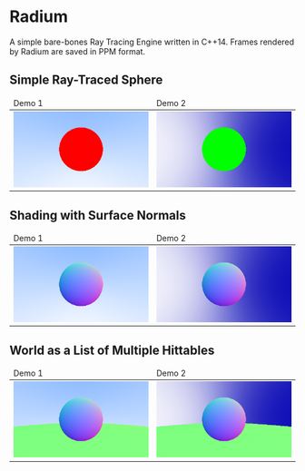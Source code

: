 # Radium

A simple bare-bones Ray Tracing Engine written in C++14. Frames rendered by Radium are saved in PPM format.

## Simple Ray-Traced Sphere

<table>
    <thead>
        <td>
            Demo 1
        </td>
        <td>
            Demo 2
        </td>
    </thead>
    <tbody>
        <td><img src="assets/image_1.png"></td>
        <td><img src="assets/image_2.png"></td>
    </tbody>
</table>

## Shading with Surface Normals

<table>
    <thead>
        <td>
            Demo 1
        </td>
        <td>
            Demo 2
        </td>
    </thead>
    <tbody>
        <td><img src="assets/image_3.png"></td>
        <td><img src="assets/image_4.png"></td>
    </tbody>
</table>

## World as a List of Multiple Hittables

<table>
    <thead>
        <td>
            Demo 1
        </td>
        <td>
            Demo 2
        </td>
    </thead>
    <tbody>
        <td><img src="assets/image_5.png"></td>
        <td><img src="assets/image_6.png"></td>
    </tbody>
</table>
